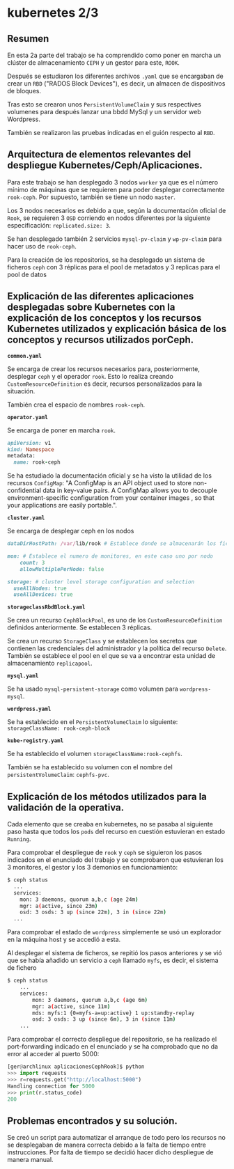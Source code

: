 # kubernetes 2/3

## Resumen

En esta 2a parte del trabajo se ha comprendido como poner en marcha un clúster de almacenamiento `CEPH` y un gestor para este, `ROOK`.

Después se estudiaron los diferentes archivos `.yaml` que se encargaban de crear un `RBD` ("RADOS Block Devices"), es decir, un almacen de dispositivos de bloques.

Tras esto se crearon unos `PersistentVolumeClaim` y sus respectives volumenes para después lanzar una bbdd MySql y un servidor web Wordpress.

También se realizaron las pruebas indicadas en el guión respecto al `RBD`.

## Arquitectura de elementos relevantes del despliegue Kubernetes/Ceph/Aplicaciones.

Para este trabajo se han desplegado 3 nodos `worker` ya que es el número mínimo de máquinas que se requieren para poder desplegar correctamente `rook-ceph`. Por supuesto, también se tiene un nodo `master`.

Los 3 nodos necesarios es debido a que, según la documentación oficial de `Rook`, se requieren 3 `OSD` corriendo en nodos diferentes por la siguiente especificación: `replicated.size: 3`.

Se han desplegado también 2 servicios `mysql-pv-claim` y `wp-pv-claim` para hacer uso de `rook-ceph`.

Para la creación de los repositorios, se ha desplegado un sistema de ficheros `ceph` con 3 réplicas para el pool de metadatos y 3 replicas para el pool de datos

## Explicación de las diferentes aplicaciones desplegadas sobre Kubernetes con la explicación de los conceptos y  los recursos Kubernetes utilizados y explicación básica de los conceptos y recursos utilizados porCeph.

**`common.yaml`**

Se encarga de crear los recursos necesarios para, posteriormente, desplegar `ceph` y el operador `rook`. Esto lo realiza creando `CustomResourceDefinition` es decir, recursos personalizados para la situación.

También crea el espacio de nombres `rook-ceph`.

**`operator.yaml`**

Se encarga de poner en marcha `rook`.

```ruby
apiVersion: v1
kind: Namespace
metadata:
  name: rook-ceph
```

Se ha estudiado la documentación oficial y se ha visto la utilidad de los recursos `ConfigMap`: "A ConfigMap is an API object used to store non-confidential data in key-value pairs. A ConfigMap allows you to decouple environment-specific configuration from your container images , so that your applications are easily portable.".

**`cluster.yaml`**

Se encarga de desplegar ceph en los nodos

```ruby
dataDirHostPath: /var/lib/rook # Establece donde se almacenarán los ficheros de configuración de ceph

mon: # Establece el numero de monitores, en este caso uno por nodo
    count: 3
    allowMultiplePerNode: false

storage: # cluster level storage configuration and selection
  useAllNodes: true
  useAllDevices: true
```

**`storageclassRbdBlock.yaml`**

Se crea un recurso `CephBlockPool`, es uno de los `CustomResourceDefinition` definidos anteriormente. Se establecen 3 réplicas.

Se crea un recurso `StorageClass` y se establecen los secretos que contienen las credenciales del administrador y la política del recurso `Delete`. También se establece el pool en el que se va a encontrar esta unidad de almacenamiento `replicapool`.

**`mysql.yaml`**

Se ha usado `mysql-persistent-storage` como volumen para `wordpress-mysql`.

**`wordpress.yaml`**

Se ha establecido en el `PersistentVolumeClaim` lo siguiente: `storageClassName: rook-ceph-block`

**`kube-registry.yaml`**

Se ha establecido el volumen `storageClassName:rook-cephfs`.

También se ha establecido su volumen con el nombre del `persistentVolumeClaim`: `cephfs-pvc`.



## Explicación de los métodos utilizados para la validación de la operativa.

Cada elemento que se creaba en kubernetes, no se pasaba al siguiente paso hasta que todos los `pods` del recurso en cuestión 	estuvieran en estado `Running`.

Para comprobar el despliegue de `rook` y `ceph` se siguieron los pasos indicados en el enunciado del trabajo y se comprobaron que estuvieran los 3 monitores, el gestor y los 3 demonios en funcionamiento:

```bash
$ ceph status
  ...
  services:
    mon: 3 daemons, quorum a,b,c (age 24m)
    mgr: a(active, since 23m)
    osd: 3 osds: 3 up (since 22m), 3 in (since 22m)
  ...
```

Para comprobar el estado de `wordpress` simplemente se usó un explorador en la máquina host y se accedió a esta.

Al desplegar el sistema de ficheros, se repitió los pasos anteriores y se vió que se había añadido un servicio a `ceph` llamado `myfs`, es decir, el sistema de fichero

```bash
$ ceph status
	...
	services:
    	mon: 3 daemons, quorum a,b,c (age 6m)
    	mgr: a(active, since 11m)
    	mds: myfs:1 {0=myfs-a=up:active} 1 up:standby-replay
    	osd: 3 osds: 3 up (since 6m), 3 in (since 11m)
    ...
```

Para comprobar el correcto despliegue del repositorio, se ha realizado el port-forwarding indicado en el enunciado y se ha comprobado que no da error al acceder al puerto 5000:

```python
[ger@archlinux aplicacionesCephRook]$ python
>>> import requests
>>> r=requests.get("http://localhost:5000")
Handling connection for 5000
>>> print(r.status_code)
200
```

## Problemas encontrados y su solución.

Se creó un script para automatizar el arranque de todo pero los recursos no se desplegaban de manera correcta debido a la falta de tiempo entre instrucciones. Por falta de tiempo se decidió hacer dicho despliegue de manera manual.
